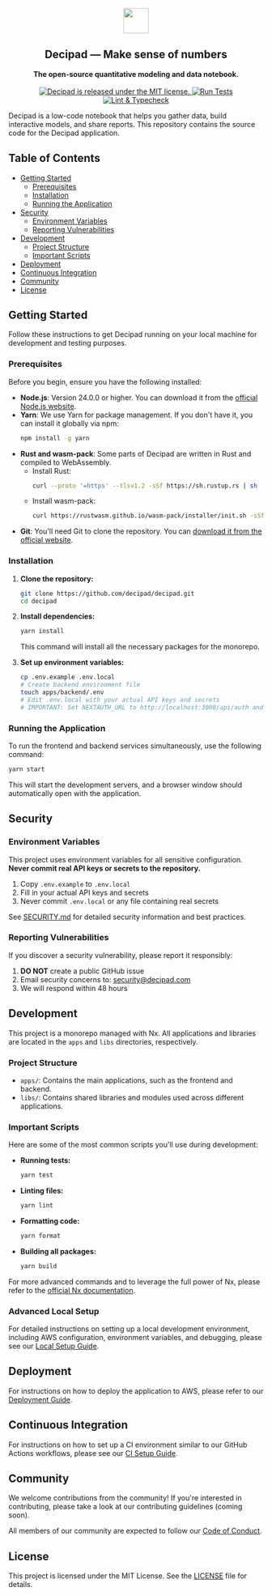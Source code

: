 <p align="center">
  <img src="https://user-images.githubusercontent.com/12210180/162798827-fd60eab3-907c-4ca1-a0dc-12ef34acb518.png" width="50">
</p>

<h2 align="center">Decipad — Make sense of numbers</h2>

<p align="center">
  <strong>The open-source quantitative modeling and data notebook.</strong>
  <br />
  <br />
  <a href="https://github.com/decipad/decipad/blob/main/LICENSE">
    <img src="https://img.shields.io/badge/license-MIT-blue.svg" alt="Decipad is released under the MIT license." />
  </a>
  <a href="https://github.com/decipad/decipad/actions/workflows/test.yml">
    <img src="https://github.com/decipad/decipad/actions/workflows/test.yml/badge.svg" alt="Run Tests" />
  </a>
  <a href="https://github.com/decipad/decipad/actions/workflows/lint-and-typecheck.yml">
    <img src="https://github.com/decipad/decipad/actions/workflows/lint-and-typecheck.yml/badge.svg" alt="Lint & Typecheck" />
  </a>
</p>

Decipad is a low-code notebook that helps you gather data, build interactive models, and share reports. This repository contains the source code for the Decipad application.

## Table of Contents

- [Getting Started](#getting-started)
  - [Prerequisites](#prerequisites)
  - [Installation](#installation)
  - [Running the Application](#running-the-application)
- [Security](#security)
  - [Environment Variables](#environment-variables)
  - [Reporting Vulnerabilities](#reporting-vulnerabilities)
- [Development](#development)
  - [Project Structure](#project-structure)
  - [Important Scripts](#important-scripts)
- [Deployment](#deployment)
- [Continuous Integration](#continuous-integration)
- [Community](#community)
- [License](#license)

## Getting Started

Follow these instructions to get Decipad running on your local machine for development and testing purposes.

### Prerequisites

Before you begin, ensure you have the following installed:

- **Node.js**: Version 24.0.0 or higher. You can download it from the [official Node.js website](https://nodejs.org/en/).
- **Yarn**: We use Yarn for package management. If you don't have it, you can install it globally via npm:
  ```bash
  npm install -g yarn
  ```
- **Rust and wasm-pack**: Some parts of Decipad are written in Rust and compiled to WebAssembly.
  - Install Rust:
    ```bash
    curl --proto '=https' --tlsv1.2 -sSf https://sh.rustup.rs | sh
    ```
  - Install wasm-pack:
    ```bash
    curl https://rustwasm.github.io/wasm-pack/installer/init.sh -sSf | sh
    ```
- **Git**: You'll need Git to clone the repository. You can [download it from the official website](https://git-scm.com/download).

### Installation

1.  **Clone the repository:**

    ```bash
    git clone https://github.com/decipad/decipad.git
    cd decipad
    ```

2.  **Install dependencies:**

    ```bash
    yarn install
    ```

    This command will install all the necessary packages for the monorepo.

3.  **Set up environment variables:**
    ```bash
    cp .env.example .env.local
    # Create backend environment file
    touch apps/backend/.env
    # Edit .env.local with your actual API keys and secrets
    # IMPORTANT: Set NEXTAUTH_URL to http://localhost:3000/api/auth and DECI_APP_URL_BASE to http://localhost:3000 in apps/backend/.env
    ```

### Running the Application

To run the frontend and backend services simultaneously, use the following command:

```bash
yarn start
```

This will start the development servers, and a browser window should automatically open with the application.

## Security

### Environment Variables

This project uses environment variables for all sensitive configuration. **Never commit real API keys or secrets to the repository.**

1. Copy `.env.example` to `.env.local`
2. Fill in your actual API keys and secrets
3. Never commit `.env.local` or any file containing real secrets

See [SECURITY.md](SECURITY.md) for detailed security information and best practices.

### Reporting Vulnerabilities

If you discover a security vulnerability, please report it responsibly:

1. **DO NOT** create a public GitHub issue
2. Email security concerns to: [security@decipad.com](mailto:security@decipad.com)
3. We will respond within 48 hours

## Development

This project is a monorepo managed with Nx. All applications and libraries are located in the `apps` and `libs` directories, respectively.

### Project Structure

- `apps/`: Contains the main applications, such as the frontend and backend.
- `libs/`: Contains shared libraries and modules used across different applications.

### Important Scripts

Here are some of the most common scripts you'll use during development:

- **Running tests:**

  ```bash
  yarn test
  ```

- **Linting files:**

  ```bash
  yarn lint
  ```

- **Formatting code:**

  ```bash
  yarn format
  ```

- **Building all packages:**
  ```bash
  yarn build
  ```

For more advanced commands and to leverage the full power of Nx, please refer to the [official Nx documentation](https://nx.dev/l/r/getting-started/nx-cli).

### Advanced Local Setup

For detailed instructions on setting up a local development environment, including AWS configuration, environment variables, and debugging, please see our [Local Setup Guide](docs/LOCAL_SETUP.md).

## Deployment

For instructions on how to deploy the application to AWS, please refer to our [Deployment Guide](docs/DEPLOYMENT.md).

## Continuous Integration

For instructions on how to set up a CI environment similar to our GitHub Actions workflows, please see our [CI Setup Guide](docs/CI.md).

## Community

We welcome contributions from the community! If you're interested in contributing, please take a look at our contributing guidelines (coming soon).

All members of our community are expected to follow our [Code of Conduct](docs/CODE_OF_CONDUCT.md).

## License

This project is licensed under the MIT License. See the [LICENSE](LICENSE) file for details.
